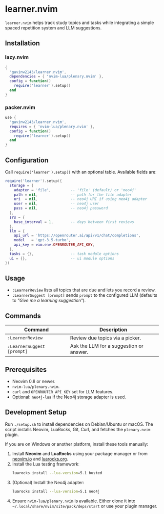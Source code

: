 # learner.nvim

`learner.nvim` helps track study topics and tasks while integrating a simple spaced repetition system and LLM suggestions.

## Installation

### lazy.nvim
```lua
{
  'gavinw2143/learner.nvim',
  dependencies = { 'nvim-lua/plenary.nvim' },
  config = function()
    require('learner').setup()
  end
}
```

### packer.nvim
```lua
use {
  'gavinw2143/learner.nvim',
  requires = { 'nvim-lua/plenary.nvim' },
  config = function()
    require('learner').setup()
  end
}
```

## Configuration

Call `require('learner').setup()` with an optional table. Available fields are:

```lua
require('learner').setup({
  storage = {
    adapter = 'file',         -- 'file' (default) or 'neo4j'
    path = nil,               -- path for the file adapter
    uri  = nil,               -- neo4j URI if using neo4j adapter
    user = nil,               -- neo4j user
    pass = nil,               -- neo4j password
  },
  srs = {
    base_interval = 1,        -- days between first reviews
  },
  llm = {
    api_url = 'https://openrouter.ai/api/v1/chat/completions',
    model   = 'gpt-3.5-turbo',
    api_key = vim.env.OPENROUTER_API_KEY,
  },
  tasks = {},                 -- task module options
  ui = {},                    -- ui module options
})
```

## Usage

- `:LearnerReview` lists all topics that are due and lets you record a review.
- `:LearnerSuggest [prompt]` sends `prompt` to the configured LLM (defaults to *"Give me a learning suggestion"*).

## Commands

| Command | Description |
| --- | --- |
| `:LearnerReview` | Review due topics via a picker. |
| `:LearnerSuggest [prompt]` | Ask the LLM for a suggestion or answer. |

## Prerequisites

- Neovim 0.8 or newer.
- `nvim-lua/plenary.nvim`.
- `curl` and `OPENROUTER_API_KEY` set for LLM features.
- Optional: `neo4j-lua` if the Neo4j storage adapter is used.

## Development Setup

Run `./setup.sh` to install dependencies on Debian/Ubuntu or macOS. The script
installs Neovim, LuaRocks, Git, Curl, and fetches the `plenary.nvim` plugin.

If you are on Windows or another platform, install these tools manually:

1. Install **Neovim** and **LuaRocks** using your package manager or from
   [neovim.io](https://neovim.io/) and [luarocks.org](https://luarocks.org/).
2. Install the Lua testing framework:
   ```sh
   luarocks install --lua-version=5.1 busted
   ```
3. (Optional) Install the Neo4j adapter:
   ```sh
   luarocks install --lua-version=5.1 neo4j
   ```
4. Ensure `nvim-lua/plenary.nvim` is available. Either clone it into
   `~/.local/share/nvim/site/pack/deps/start` or use your plugin manager.
